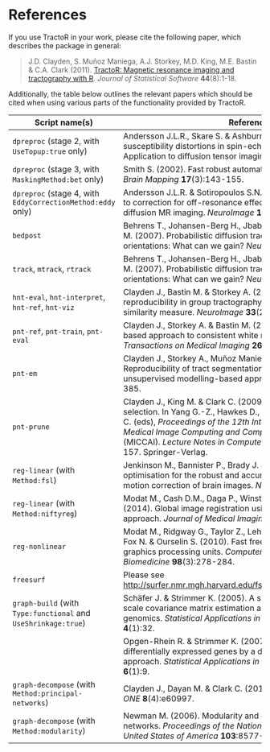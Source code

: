# References

If you use TractoR in your work, please cite the following paper, which describes the package in general:

> J.D. Clayden, S. Muñoz Maniega, A.J. Storkey, M.D. King, M.E. Bastin & C.A. Clark (2011). [TractoR: Magnetic resonance imaging and tractography with R](http://www.jstatsoft.org/v44/i08/). _Journal of Statistical Software_ **44**(8):1-18.

Additionally, the table below outlines the relevant papers which should be cited when using various parts of the functionality provided by TractoR.

Script name(s)                                      | Reference(s)
--------------------------------------------------- | ------------------------------------------------
`dpreproc` (stage 2, with `UseTopup:true` only)     | Andersson J.L.R., Skare S. & Ashburner J. (2003). How to correct susceptibility distortions in spin-echo echo-planar images: Application to diffusion tensor imaging. _NeuroImage_ **20**(2):870–888.
`dpreproc` (stage 3, with `MaskingMethod:bet` only) | Smith S. (2002). Fast robust automated brain extraction. _Human Brain Mapping_ **17**(3):143-155.
`dpreproc` (stage 4, with `EddyCorrectionMethod:eddy` only) | Andersson J.L.R. & Sotiropoulos S.N. (2016). An integrated approach to correction for off-resonance effects and subject movement in diffusion MR imaging. _NeuroImage_ **125**:1063–1078.
`bedpost`                                           | Behrens T., Johansen-Berg H., Jbabdi S., Rushworth M. & Woolrich M. (2007). Probabilistic diffusion tractography with multiple fibre orientations: What can we gain? _NeuroImage_ **34**(1):144-155.
`track`, `mtrack`, `rtrack`                         | Behrens T., Johansen-Berg H., Jbabdi S., Rushworth M. & Woolrich M. (2007). Probabilistic diffusion tractography with multiple fibre orientations: What can we gain? _NeuroImage_ **34**(1):144-155.
`hnt-eval`, `hnt-interpret`, `hnt-ref`, `hnt-viz`   | Clayden J., Bastin M. & Storkey A. (2006). Improved segmentation reproducibility in group tractography using a quantitative tract similarity measure. _NeuroImage_ **33**(2):482-492.
`pnt-ref`, `pnt-train`, `pnt-eval`                  | Clayden J., Storkey A. & Bastin M. (2007). A probabilistic model-based approach to consistent white matter tract segmentation. _IEEE Transactions on Medical Imaging_ **26**(11):1555–1561.
`pnt-em`                                            | Clayden J., Storkey A., Muñoz Maniega S. & Bastin M. (2009). Reproducibility of tract segmentation between sessions using an unsupervised modelling-based approach. _NeuroImage_ **45**(2):377-385.
`pnt-prune`                                         | Clayden J., King M. & Clark C. (2009). Shape modelling for tract selection. In Yang G.-Z., Hawkes D., Rueckert D., Noble A. & Taylor C. (eds), _Proceedings of the 12th International Conference on Medical Image Computing and Computer Assisted Intervention_ (MICCAI). _Lecture Notes in Computer Science_, vol. 5762, pp. 150-157. Springer-Verlag.
`reg-linear` (with `Method:fsl`)                    | Jenkinson M., Bannister P., Brady J. & Smith S. (2002). Improved optimisation for the robust and accurate linear registration and motion correction of brain images. _NeuroImage_ **17**(2):825-841.
`reg-linear` (with `Method:niftyreg`)               | Modat M., Cash D.M., Daga P., Winston G.P, Duncan J.S & Ourselin S. (2014). Global image registration using a symmetric block-matching approach. _Journal of Medical Imaging_ **1**(2):024003.
`reg-nonlinear`                                     | Modat M., Ridgway G., Taylor Z., Lehmann M., Barnes J., Hawkes D., Fox N. & Ourselin S. (2010). Fast free-form deformation using graphics processing units. _Computer Methods and Programs in Biomedicine_ **98**(3):278-284.
`freesurf`                                          | Please see <http://surfer.nmr.mgh.harvard.edu/fswiki/FreeSurferMethodsCitation>.
`graph-build` (with `Type:functional` and `UseShrinkage:true`) | Schäfer J. & Strimmer K. (2005). A shrinkage approach to large-scale covariance matrix estimation and implications for functional genomics. _Statistical Applications in Genetics and Molecular Biology_ **4**(1):32.
                                                    | Opgen-Rhein R. & Strimmer K. (2007). Accurate ranking of differentially expressed genes by a distribution-free shrinkage approach. _Statistical Applications in Genetics and Molecular Biology_ **6**(1):9.
`graph-decompose` (with `Method:principal-networks`)| Clayden J., Dayan M. & Clark C. (2013). Principal networks. _PLoS ONE_ **8**(4):e60997.
`graph-decompose` (with `Method:modularity`)        | Newman M. (2006). Modularity and community structure in networks. _Proceedings of the National Academy of Sciences of the United States of America_ **103**:8577-8582.
